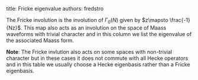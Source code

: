 title: Fricke eigenvalue
authors:
    fredstro

The Fricke involution is the involution of $\Gamma_{0}(N)$ given by  $z\mapsto \frac{-1}{Nz}$.
This map also acts as an involution on the space of Maass waveforms with trivial character and in this column we list the eigenvalue of the associated Maass form. 

**Note**: The Fricke invlution also acts on some spaces with non-trivial character but in these cases it does not commute with all Hecke operators and in this table we usually choose a Hecke eigenbasis rather than a Fricke eigenbasis.
